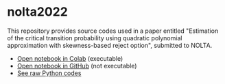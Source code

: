 # nolta2022
This repository provides source codes used in a paper entitled "Estimation of the critical transition probability using quadratic polynomial approximation with skewness-based reject option", submitted to NOLTA.


- [Open notebook in Colab](https://colab.research.google.com/github/okumakito/nolta2022/blob/main/nolta2022.ipynb) (executable)
- [Open notebook in GitHub](https://github.com/okumakito/nolta2022/blob/main/nolta2022.ipynb) (not executable)
- [See raw Python codes](https://github.com/okumakito/nolta2022/tree/main/scripts)
